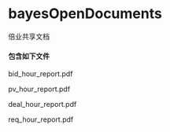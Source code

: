 # bayesOpenDocuments
倍业共享文档
#### 包含如下文件
bid_hour_report.pdf

pv_hour_report.pdf 

deal_hour_report.pdf 

req_hour_report.pdf 


